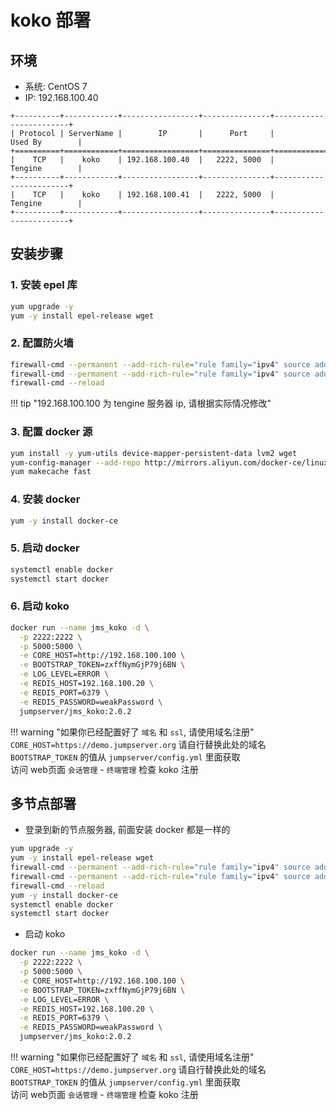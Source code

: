 # koko 部署

## 环境

-  系统: CentOS 7
-  IP: 192.168.100.40

```
+----------+------------+-----------------+---------------+------------------------+
| Protocol | ServerName |        IP       |      Port     |         Used By        |
+==========+============+=================+===============+========================+
|    TCP   |    koko    | 192.168.100.40  |   2222, 5000  |         Tengine        |
+----------+------------+-----------------+---------------+------------------------+
|    TCP   |    koko    | 192.168.100.41  |   2222, 5000  |         Tengine        |
+----------+------------+-----------------+---------------+------------------------+
```

## 安装步骤

### 1. 安装 epel 库

```sh
yum upgrade -y
yum -y install epel-release wget
```

### 2. 配置防火墙

```sh
firewall-cmd --permanent --add-rich-rule="rule family="ipv4" source address="192.168.100.100" port protocol="tcp" port="2222" accept"
firewall-cmd --permanent --add-rich-rule="rule family="ipv4" source address="192.168.100.100" port protocol="tcp" port="5000" accept"
firewall-cmd --reload
```

!!! tip "192.168.100.100 为 tengine 服务器 ip, 请根据实际情况修改"

### 3. 配置 docker 源

```sh
yum install -y yum-utils device-mapper-persistent-data lvm2 wget
yum-config-manager --add-repo http://mirrors.aliyun.com/docker-ce/linux/centos/docker-ce.repo
yum makecache fast
```

### 4. 安装 docker

```sh
yum -y install docker-ce
```

### 5. 启动 docker

```sh
systemctl enable docker
systemctl start docker
```

### 6. 启动 koko

```sh
docker run --name jms_koko -d \
  -p 2222:2222 \
  -p 5000:5000 \
  -e CORE_HOST=http://192.168.100.100 \
  -e BOOTSTRAP_TOKEN=zxffNymGjP79j6BN \
  -e LOG_LEVEL=ERROR \
  -e REDIS_HOST=192.168.100.20 \
  -e REDIS_PORT=6379 \
  -e REDIS_PASSWORD=weakPassword \
  jumpserver/jms_koko:2.0.2
```

!!! warning "如果你已经配置好了 `域名` 和 `ssl`, 请使用域名注册"
    `CORE_HOST=https://demo.jumpserver.org`  请自行替换此处的域名  
    `BOOTSTRAP_TOKEN` 的值从 `jumpserver/config.yml` 里面获取  
    访问 web页面 `会话管理` - `终端管理` 检查 koko 注册

## 多节点部署

- 登录到新的节点服务器, 前面安装 docker 都是一样的

```sh
yum upgrade -y
yum -y install epel-release wget
firewall-cmd --permanent --add-rich-rule="rule family="ipv4" source address="192.168.100.100" port protocol="tcp" port="2222" accept"
firewall-cmd --permanent --add-rich-rule="rule family="ipv4" source address="192.168.100.100" port protocol="tcp" port="5000" accept"
firewall-cmd --reload
yum -y install docker-ce
systemctl enable docker
systemctl start docker
```

- 启动 koko

```sh
docker run --name jms_koko -d \
  -p 2222:2222 \
  -p 5000:5000 \
  -e CORE_HOST=http://192.168.100.100 \
  -e BOOTSTRAP_TOKEN=zxffNymGjP79j6BN \
  -e LOG_LEVEL=ERROR \
  -e REDIS_HOST=192.168.100.20 \
  -e REDIS_PORT=6379 \
  -e REDIS_PASSWORD=weakPassword \
  jumpserver/jms_koko:2.0.2
```

!!! warning "如果你已经配置好了 `域名` 和 `ssl`, 请使用域名注册"
    `CORE_HOST=https://demo.jumpserver.org`  请自行替换此处的域名  
    `BOOTSTRAP_TOKEN` 的值从 `jumpserver/config.yml` 里面获取  
    访问 web页面 `会话管理` - `终端管理` 检查 koko 注册
